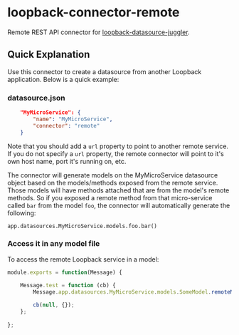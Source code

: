 # loopback-connector-remote

Remote REST API connector for [loopback-datasource-juggler](https://github.com/strongloop/loopback-datasource-juggler).

## Quick Explanation

Use this connector to create a datasource from another Loopback application.  Below is a quick example:

### datasource.json
```json
	"MyMicroService": {
		"name": "MyMicroService",
		"connector": "remote"
	}
```
Note that you should add a `url` property to point to another remote service.  
If you do not specify a `url` property, the remote connector will point to it's own host name, port it's running on, etc.

The connector will generate models on the MyMicroService datasource object based on the models/methods exposed from the remote service.  Those models will have methods attached that are 
from the model's remote methods.  So if you exposed a remote method from that micro-service called `bar` from the model `foo`, 
the connector will automatically generate the following:

`app.datasources.MyMicroService.models.foo.bar()`

### Access it in any model file
To access the remote Loopback service in a model: 

```javascript
module.exports = function(Message) {

	Message.test = function (cb) {
		Message.app.datasources.MyMicroService.models.SomeModel.remoteMethodNameHere(function () {});
		
		cb(null, {});
	};
	
};
```
